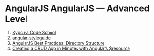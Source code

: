 # AngularJS AngularJS — Advanced Level
1. [Курс на Code School](https://www.codeschool.com/courses/shaping-up-with-angular-js)
2. [angular-styleguide](https://github.com/johnpapa/angular-styleguide)
3. [AngularJS Best Practices: Directory Structure](https://scotch.io/tutorials/angularjs-best-practices-directory-structure)
4. [Creating a CRUD App in Minutes with Angular’s $resource](http://www.sitepoint.com/creating-crud-app-minutes-angulars-resource/)


